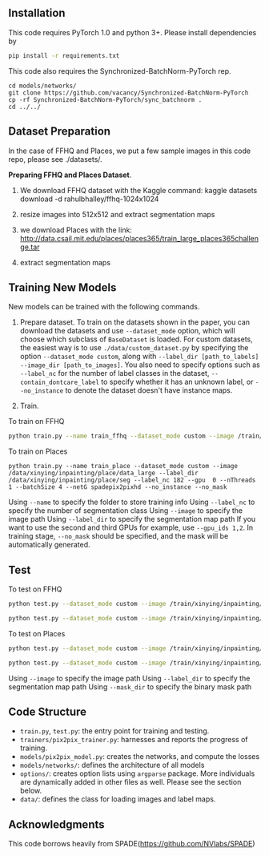 ## Installation
This code requires PyTorch 1.0 and python 3+. Please install dependencies by
```bash
pip install -r requirements.txt
```

This code also requires the Synchronized-BatchNorm-PyTorch rep.
```
cd models/networks/
git clone https://github.com/vacancy/Synchronized-BatchNorm-PyTorch
cp -rf Synchronized-BatchNorm-PyTorch/sync_batchnorm .
cd ../../
```

## Dataset Preparation
In the case of FFHQ and Places, we put a few sample images in this code repo, please see ./datasets/.

**Preparing FFHQ and Places Dataset**. 
1. We download FFHQ dataset with the Kaggle command: kaggle datasets download -d rahulbhalley/ffhq-1024x1024
2. resize images into 512x512 and extract segmentation maps


1. we download Places with the link: http://data.csail.mit.edu/places/places365/train_large_places365challenge.tar
2. extract segmentation maps

## Training New Models

New models can be trained with the following commands.

1. Prepare dataset. To train on the datasets shown in the paper, you can download the datasets and use `--dataset_mode` option, which will choose which subclass of `BaseDataset` is loaded. For custom datasets, the easiest way is to use `./data/custom_dataset.py` by specifying the option `--dataset_mode custom`, along with `--label_dir [path_to_labels] --image_dir [path_to_images]`. You also need to specify options such as `--label_nc` for the number of label classes in the dataset, `--contain_dontcare_label` to specify whether it has an unknown label, or `--no_instance` to denote the dataset doesn't have instance maps.

2. Train.

To train on FFHQ
```bash
python train.py --name train_ffhq --dataset_mode custom --image /train/xinying/inpainting/face/image --label_dir /train/xinying/inpainting/face/seg --label_nc 19 --gpu 1 --nThreads 1 --batchSize 4 --netG spadepix2pixhd --no_instance --no_mask --no_flip 
``` 

To train on Places
``` 
python train.py --name train_place --dataset_mode custom --image /data/xinying/inpainting/place/data_large --label_dir /data/xinying/inpainting/place/seg --label_nc 182 --gpu  0 --nThreads 1 --batchSize 4 --netG spadepix2pixhd --no_instance --no_mask 
``` 

Using `--name` to specify the folder to store training info
Using `--label_nc` to specify the number of segmentation class
Using `--image` to specify the image path
Using `--label_dir` to specify the segmentation map path
If you want to use the second and third GPUs for example, use `--gpu_ids 1,2`.
In training stage, `--no_mask` should be specified, and the mask will be automatically generated.

## Test

To test on FFHQ
```bash
python test.py --dataset_mode custom --image /train/xinying/inpainting/test/FFHQ/test/ --label_dir /train/xinying/inpainting/test/FFHQ/test_seg --mask_dir /train/xinying/inpainting/test/FFHQ/test_mask --label_nc 19 --gpu 0 --batchSize 1 --netG spadepix2pixhd --no_instance --checkpoints_dir checkpoints --name train_ffhq
```
```bash
python test.py --dataset_mode custom --image /train/xinying/inpainting/val/FFHQ/val/ --label_dir /train/xinying/inpainting/val/FFHQ/val_seg --mask_dir /train/xinying/inpainting/val/FFHQ/val_mask --label_nc 19 --gpu 0 --batchSize 1 --netG spadepix2pixhd --no_instance --checkpoints_dir checkpoints --name train4
```

To test on Places
```bash
python test.py --dataset_mode custom --image /train/xinying/inpainting/test/Places/test/ --label_dir /train/xinying/inpainting/test/Places/test_seg --mask_dir /train/xinying/inpainting/test/Places/test_mask --label_nc 182 --gpu 0 --batchSize 1 --netG spadepix2pixhd --no_instance --checkpoints_dir checkpoints --name train_place
```
```bash
python test.py --dataset_mode custom --image /train/xinying/inpainting/val/Places/val/ --label_dir /train/xinying/inpainting/val/Places/val_seg --mask_dir /train/xinying/inpainting/val/Places/val_mask --label_nc 182 --gpu 0 --batchSize 1 --netG spadepix2pixhd --no_instance --checkpoints_dir checkpoints --name train_place0
```
Using `--image` to specify the image path
Using `--label_dir` to specify the segmentation map path
Using `--mask_dir` to specify the binary mask path

## Code Structure

- `train.py`, `test.py`: the entry point for training and testing.
- `trainers/pix2pix_trainer.py`: harnesses and reports the progress of training.
- `models/pix2pix_model.py`: creates the networks, and compute the losses
- `models/networks/`: defines the architecture of all models
- `options/`: creates option lists using `argparse` package. More individuals are dynamically added in other files as well. Please see the section below.
- `data/`: defines the class for loading images and label maps.

## Acknowledgments
This code borrows heavily from SPADE(https://github.com/NVlabs/SPADE)
